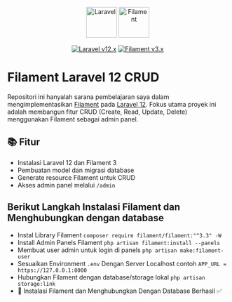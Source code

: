 <p align="center">
  <a href="https://laravel.com"><img src="https://laravel.com/img/logomark.min.svg" alt="Laravel" height="70"></a>
  <a href="https://filamentphp.com"><img src="https://github.com/filamentphp/filament/assets/41773797/8d5a0b12-4643-4b5c-964a-56f0db91b90a" alt="Filament" height="70"></a>
</p>
<p align="center">
  <a href="https://laravel.com/docs/12.x"><img alt="Laravel v12.x" src="https://img.shields.io/badge/Laravel-v12.x-FF2D20?style=for-the-badge&logo=laravel"></a>
  <a href="https://filamentphp.com/docs/3.x"><img alt="Filament v3.x" src="https://img.shields.io/badge/Filament-v3.x-FFE585?style=for-the-badge"></a>
</p>

# Filament Laravel 12 CRUD

Repositori ini hanyalah sarana pembelajaran saya dalam mengimplementasikan [Filament](https://filamentphp.com/) pada [Laravel 12](https://laravel.com/docs/12.x). 
Fokus utama proyek ini adalah membangun fitur CRUD (Create, Read, Update, Delete) menggunakan Filament sebagai admin panel.

## 📚 Fitur

- Instalasi Laravel 12 dan Filament 3
- Pembuatan model dan migrasi database
- Generate resource Filament untuk CRUD
- Akses admin panel melalui `/admin`

## Berikut Langkah Instalasi Filament dan Menghubungkan dengan database
- Instal Library Filament `composer require filament/filament:"^3.3" -W `
- Install Admin Panels Filament `php artisan filament:install --panels`
- Membuat user admin untuk login di panels `php artisan make:filament-user`
- Sesuaikan Environment `.env` Dengan Server Localhost contoh `APP_URL = https://127.0.0.1:8000`
- Hubungkan Filament dengan database/storage lokal `php artisan storage:link`
- 🥳 Instalasi Filament dan Menghubungkan Dengan Database Berhasil ✅ 
